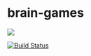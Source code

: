 # brain-games

<a href="https://codeclimate.com/github/codeclimate/codeclimate/maintainability"><img src="https://api.codeclimate.com/v1/badges/a99a88d28ad37a79dbf6/maintainability" /></a>

[![Build Status](https://app.travis-ci.com/Ignatii1/brain-games.svg?branch=main)](https://app.travis-ci.com/Ignatii1/brain-games)
